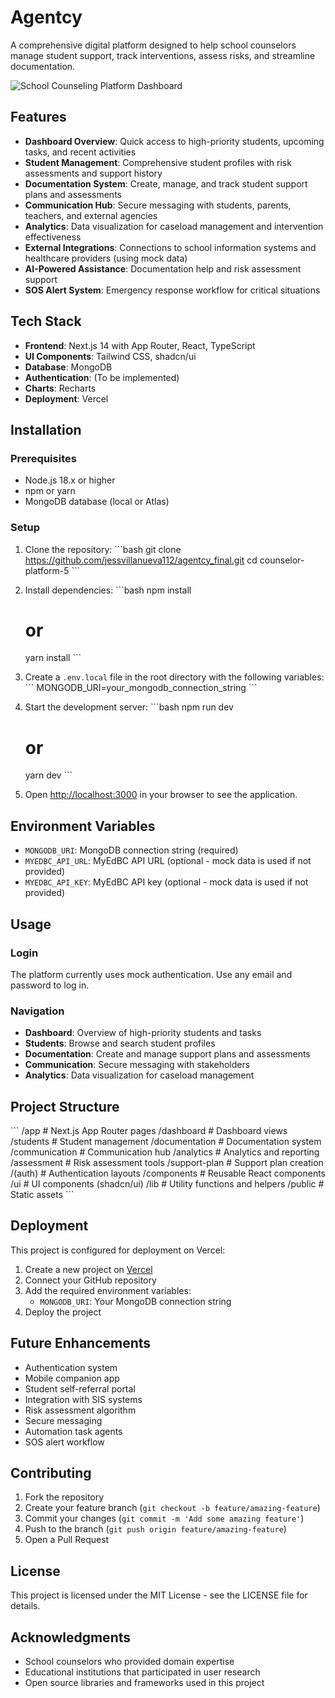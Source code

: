 # Agentcy

A comprehensive digital platform designed to help school counselors manage student support, track interventions, assess risks, and streamline documentation.

![School Counseling Platform Dashboard](https://placeholder.svg?height=400&width=800&query=School+Counseling+Platform+Dashboard)

## Features

- **Dashboard Overview**: Quick access to high-priority students, upcoming tasks, and recent activities
- **Student Management**: Comprehensive student profiles with risk assessments and support history
- **Documentation System**: Create, manage, and track student support plans and assessments
- **Communication Hub**: Secure messaging with students, parents, teachers, and external agencies
- **Analytics**: Data visualization for caseload management and intervention effectiveness
- **External Integrations**: Connections to school information systems and healthcare providers (using mock data)
- **AI-Powered Assistance**: Documentation help and risk assessment support
- **SOS Alert System**: Emergency response workflow for critical situations

## Tech Stack

- **Frontend**: Next.js 14 with App Router, React, TypeScript
- **UI Components**: Tailwind CSS, shadcn/ui
- **Database**: MongoDB
- **Authentication**: (To be implemented)
- **Charts**: Recharts
- **Deployment**: Vercel

## Installation

### Prerequisites

- Node.js 18.x or higher
- npm or yarn
- MongoDB database (local or Atlas)

### Setup

1. Clone the repository:
   \`\`\`bash
   git clone https://github.com/jessvillanueva112/agentcy_final.git
   cd counselor-platform-5
   \`\`\`

2. Install dependencies:
   \`\`\`bash
   npm install
   # or
   yarn install
   \`\`\`

3. Create a `.env.local` file in the root directory with the following variables:
   \`\`\`
   MONGODB_URI=your_mongodb_connection_string
   \`\`\`

4. Start the development server:
   \`\`\`bash
   npm run dev
   # or
   yarn dev
   \`\`\`

5. Open [http://localhost:3000](http://localhost:3000) in your browser to see the application.

## Environment Variables

- `MONGODB_URI`: MongoDB connection string (required)
- `MYEDBC_API_URL`: MyEdBC API URL (optional - mock data is used if not provided)
- `MYEDBC_API_KEY`: MyEdBC API key (optional - mock data is used if not provided)

## Usage

### Login

The platform currently uses mock authentication. Use any email and password to log in.

### Navigation

- **Dashboard**: Overview of high-priority students and tasks
- **Students**: Browse and search student profiles
- **Documentation**: Create and manage support plans and assessments
- **Communication**: Secure messaging with stakeholders
- **Analytics**: Data visualization for caseload management

## Project Structure

\`\`\`
/app                     # Next.js App Router pages
  /dashboard             # Dashboard views
  /students              # Student management
  /documentation         # Documentation system
  /communication         # Communication hub
  /analytics             # Analytics and reporting
  /assessment            # Risk assessment tools
  /support-plan          # Support plan creation
  /(auth)                # Authentication layouts
/components              # Reusable React components
  /ui                    # UI components (shadcn/ui)
/lib                     # Utility functions and helpers
/public                  # Static assets
\`\`\`

## Deployment

This project is configured for deployment on Vercel:

1. Create a new project on [Vercel](https://vercel.com)
2. Connect your GitHub repository
3. Add the required environment variables:
   - `MONGODB_URI`: Your MongoDB connection string
4. Deploy the project

## Future Enhancements

- Authentication system
- Mobile companion app
- Student self-referral portal
- Integration with SIS systems
- Risk assessment algorithm
- Secure messaging
- Automation task agents
- SOS alert workflow

## Contributing

1. Fork the repository
2. Create your feature branch (`git checkout -b feature/amazing-feature`)
3. Commit your changes (`git commit -m 'Add some amazing feature'`)
4. Push to the branch (`git push origin feature/amazing-feature`)
5. Open a Pull Request

## License

This project is licensed under the MIT License - see the LICENSE file for details.

## Acknowledgments

- School counselors who provided domain expertise
- Educational institutions that participated in user research
- Open source libraries and frameworks used in this project
